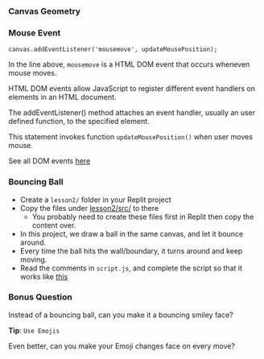 ### Canvas Geometry



### Mouse Event

```
canvas.addEventListener('mousemove', updateMousePosition);
```
In the line above, `mousemove` is a HTML DOM event that occurs wheneven mouse moves.

HTML DOM events allow JavaScript to register different event handlers on elements in an HTML document.

The addEventListener() method attaches an event handler, usually an user defined function, to the specified element.

This statement invokes function `updateMousePosition()` when user moves mouse.

See all DOM events [here](https://www.w3schools.com/jsref/dom_obj_event.asp)


### Bouncing Ball

- Create a `lesson2/` folder in your Replit project
- Copy the files under [lesson2/src/](./src) to there
  - You probably need to create these files first in Replit then copy the content over.
- In this project, we draw a ball in the same canvas, and let it bounce around. 
- Every time the ball hits the wall/boundary, it turns around and keep moving.
- Read the comments in `script.js`, and complete the script so that it works like [this](https://kcs101.kunlu.repl.co/brick/ex2/completed.html)

### Bonus Question

Instead of a bouncing ball, can you make it a bouncing smiley face?


**Tip**: `Use Emojis`

Even better, can you make your Emoji changes face on every move?


